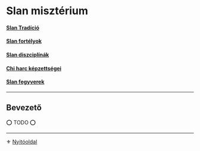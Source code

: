# Slan misztérium

#### [Slan Tradíció](053_04_slan_tradicio.md)

#### [Slan fortélyok](046_slan_fortelyok.md)

#### [Slan diszciplínák](111_slan_diszciplinak.md)

#### [Chi harc képzettségei](112_chi_harc.md)

#### [Slan fegyverek](113_slan_fegyverek.md)

---
## Bevezető

⭕ TODO ⭕


---

⚜️ [Nyitóoldal](start.md#11-slan-miszt%C3%A9rium)

